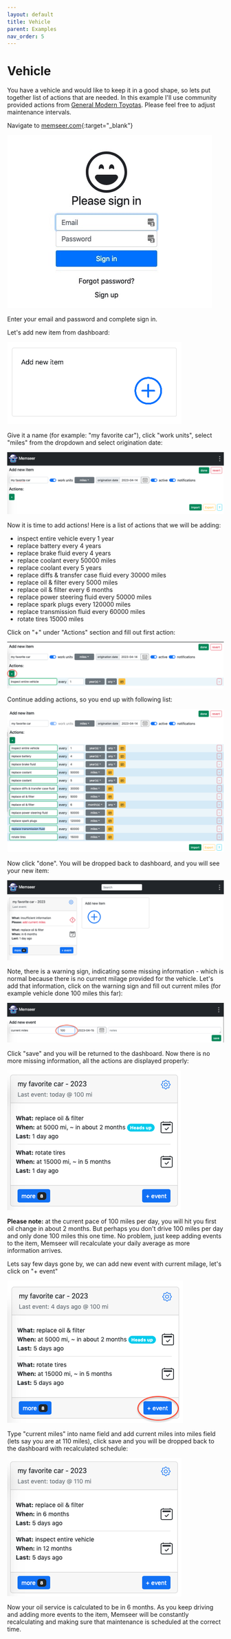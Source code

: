```yaml
---
layout: default
title: Vehicle
parent: Examples
nav_order: 5
---
```


# Vehicle

You have a vehicle and would like to keep it in a good shape, so lets put together list of actions that are needed. In this example I'll use community provided actions from [General Modern Toyotas](https://docs.memseer.com/docs/shared.html). Please feel free to adjust maintenance intervals. 

Navigate to [memseer.com](https://memseer.com){:target="_blank"}

![](../../assets/images/sign_up/signin.jpg)

Enter your email and password and complete sign in.

Let's add new item from dashboard:

![](../../assets/images/examples/vehicle/add_new_item.png)

Give it a name (for example: "my favorite car"), click "work units", select "miles" from the dropdown and select origination date:

![](../../assets/images/examples/vehicle/my_favorite_car.png)

Now it is time to add actions! Here is a list of actions that we will be adding:

* inspect entire vehicle every 1 year
* replace battery every 4 years
* replace brake fluid every 4 years
* replace coolant every 50000 miles
* replace coolant every 5 years
* replace diffs & transfer case fluid every 30000 miles
* replace oil & filter every 5000 miles
* replace oil & filter every 6 months
* replace power steering fluid every 50000 miles
* replace spark plugs every 120000 miles
* replace transmission fluid every 60000 miles
* rotate tires 15000 miles

Click on "+" under "Actions" section and fill out first action:

![](../../assets/images/examples/vehicle/first_action.png)

Continue adding actions, so you end up with following list:

![](../../assets/images/examples/vehicle/my_favorite_car_with_actions.png)

Now click "done". You will be dropped back to dashboard, and you will see your new item:

![](../../assets/images/examples/vehicle/new_item.png)

Note, there is a warning sign, indicating some missing information - which is normal because there is no current milage provided for the vehicle. Let's add that information, click on the warning sign and fill out current miles (for example vehicle done 100 miles this far):

![](../../assets/images/examples/vehicle/add_current_miles.png)

Click "save" and you will be returned to the dashboard. Now there is no more missing information, all the actions are displayed properly:

![](../../assets/images/examples/vehicle/no_missing_information.png)

**Please note:** at the current pace of 100 miles per day, you will hit you first oil change in about 2 months. But perhaps you don't drive 100 miles per day and only done 100 miles this one time. No problem, just keep adding events to the item, Memseer will recalculate your daily average as more information arrives.

Lets say few days gone by, we can add new event with current milage, let's click on "+ event"

![](../../assets/images/examples/vehicle/add_quick_event.png)

Type "current miles" into name field and add current miles into miles field (lets say you are at 110 miles), click save and you will be dropped back to the dashboard with recalculated schedule:

![](../../assets/images/examples/vehicle/recalculated_schedule.png)

Now your oil service is calculated to be in 6 months. As you keep driving and adding more events to the item, Memseer will be constantly recalculating and making sure that maintenance is scheduled at the correct time.
